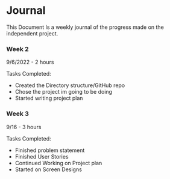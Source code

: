 # Journal

This Document Is a weekly journal of the progress made on the independent project.


### Week 2

9/6/2022 - 2 hours

Tasks Completed:
 * Created the Directory structure/GitHub repo
 * Chose the project im going to be doing
 * Started writing project plan

### Week 3

9/16 - 3 hours

Tasks Completed:
 * Finished problem statement
 * Finished User Stories
 * Continued Working on Project plan
 * Started on Screen Designs
